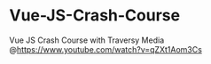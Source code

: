 # Vue-JS-Crash-Course
Vue JS Crash Course with Traversy Media @https://www.youtube.com/watch?v=qZXt1Aom3Cs
